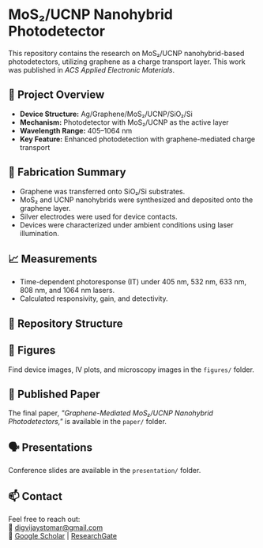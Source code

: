 # MoS₂/UCNP Nanohybrid Photodetector

This repository contains the research on MoS₂/UCNP nanohybrid-based photodetectors, utilizing graphene as a charge transport layer. This work was published in *ACS Applied Electronic Materials*.

## 🔬 Project Overview

- **Device Structure:** Ag/Graphene/MoS₂/UCNP/SiO₂/Si
- **Mechanism:** Photodetector with MoS₂/UCNP as the active layer
- **Wavelength Range:** 405–1064 nm
- **Key Feature:** Enhanced photodetection with graphene-mediated charge transport

## 🧪 Fabrication Summary

- Graphene was transferred onto SiO₂/Si substrates.
- MoS₂ and UCNP nanohybrids were synthesized and deposited onto the graphene layer.
- Silver electrodes were used for device contacts.
- Devices were characterized under ambient conditions using laser illumination.

## 📈 Measurements

- Time-dependent photoresponse (IT) under 405 nm, 532 nm, 633 nm, 808 nm, and 1064 nm lasers.
- Calculated responsivity, gain, and detectivity.

## 📂 Repository Structure


## 📸 Figures

Find device images, IV plots, and microscopy images in the `figures/` folder.

## 📄 Published Paper

The final paper, *"Graphene-Mediated MoS₂/UCNP Nanohybrid Photodetectors,"* is available in the `paper/` folder.

## 🗣 Presentations

Conference slides are available in the `presentation/` folder.

## 📫 Contact

Feel free to reach out:  
📧 digvijaystomar@gmail.com  
🔗 [Google Scholar](https://scholar.google.com/citations?user=ahMgFlwAAAAJ&hl=en) | [ResearchGate](https://www.researchgate.net/profile/Digvijay-Tomar-2)
